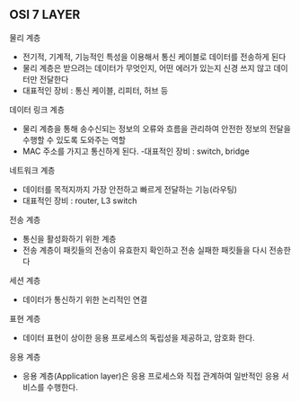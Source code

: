 ## OSI 7 LAYER

물리 계층 
- 전기적, 기계적, 기능적인 특성을 이용해서 통신 케이블로 데이터를 전송하게 된다
- 물리 계층은 받으려는 데이터가 무엇인지, 어떤 에러가 있는지 신경 쓰지 않고 데이터만 전달한다
- 대표적인 장비 : 통신 케이블, 리피터, 허브 등

데이터 링크 계층 
- 물리 계층을 통해 송수신되는 정보의 오류와 흐름을 관리하여 안전한 정보의 전달을 수행할 수 있도록 도와주는 역할
- MAC 주소를 가지고 통신하게 된다.
-대표적인 장비 : switch, bridge

네트워크 계층
- 데이터를 목적지까지 가장 안전하고 빠르게 전달하는 기능(라우팅)
- 대표적인 장비 : router, L3 switch

전송 계층
- 통신을 활성화하기 위한 계층
- 전송 계층이 패킷들의 전송이 유효한지 확인하고 전송 실패한 패킷들을 다시 전송한다

세션 계층
- 데이터가 통신하기 위한 논리적인 연결

표현 계층
- 데이터 표현이 상이한 응용 프로세스의 독립성을 제공하고, 암호화 한다.

응용 계층
- 응용 계층(Application layer)은 응용 프로세스와 직접 관계하여 일반적인 응용 서비스를 수행한다. 


